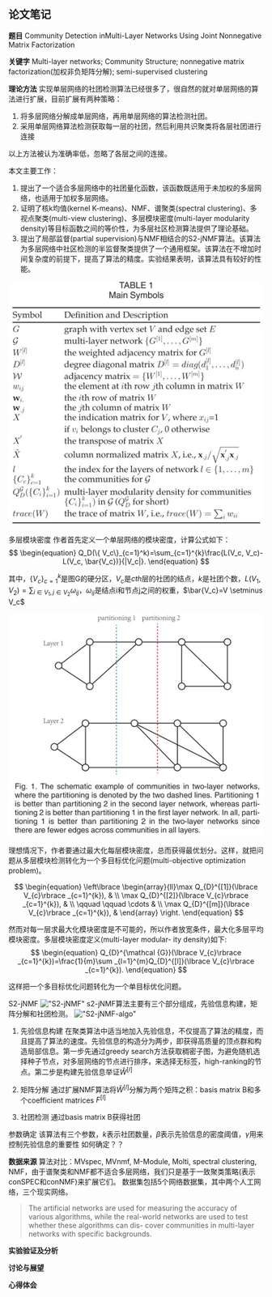 ## 论文笔记

**题目**
Community Detection inMulti-Layer Networks Using Joint Nonnegative Matrix Factorization

**关键字**
Multi-layer networks;  Community Structure; nonnegative matrix factorization(加权非负矩阵分解); semi-supervised clustering

**理论方法**
实现单层网络的社团检测算法已经很多了，很自然的就对单层网络的算法进行扩展，目前扩展有两种策略：
1. 将多层网络分解成单层网络，再用单层网络的算法检测社团。
2. 采用单层网络算法检测获取每一层的社团，然后利用共识聚类将各层社团进行连接

以上方法被认为准确率低，忽略了各层之间的连接。

本文主要工作：
1. 提出了一个适合多层网络中的社团量化函数，该函数既适用于未加权的多层网络，也适用于加权多层网络。
2. 证明了核k均值(kernel K-means)、NMF、谱聚类(spectral clustering)、多视点聚类(multi-view clustering)、多层模块密度(multi-layer modularity density)等目标函数之间的等价性，为多层社区检测算法提供了理论基础。
3. 提出了局部监督(partial supervision)与NMF相结合的S2-jNMF算法。该算法为多层网络中社区检测的半监督聚类提供了一个通用框架。该算法在不增加时间复杂度的前提下，提高了算法的精度。实验结果表明，该算法具有较好的性能。

!["主要符号"](https://raw.githubusercontent.com/Joey-Hu/markdown-noteook/master/community%20detection/images/%E5%A4%8D%E6%9D%82%E7%BD%91%E7%BB%9C/w1_papers/main_symbol.jpg)

多层模块密度
作者首先定义一个单层网络的模块密度，计算公式如下：
$$
\begin{equation}
Q_D(\{ V_c\}_{c=1}^k)=\sum_{c=1}^{k}\frac{L(V_c, V_c)-L(V_c, \bar{V_c})}{|V_c|}.
\end{equation}
$$

其中，$\{V_c\}_{c=1}^k$是图G的硬分区，$V_c$是$cth$层的社团的结点，$k$是社团个数，$L(V_1,V_2)=\sum_{i \in V_1, j \in V_2} \omega_{ij}$，$\omega_{ij}$是结点i和节点j之间的权重，$\bar{V_c}=V \setminus V_c$

!["硬分区"](https://raw.githubusercontent.com/Joey-Hu/markdown-noteook/master/community%20detection/images/%E5%A4%8D%E6%9D%82%E7%BD%91%E7%BB%9C/w1_papers/hard_partition.jpg)

理想情况下，作者要通过最大化每层模块密度，总而获得最优划分。这样，就把问题从多层模块检测转化为一个多目标优化问题(multi-objective optimization problem)。

$$
\begin{equation} \left\lbrace \begin{array}{ll}\max Q_{D}^{[1]}(\lbrace V_{c}\rbrace _{c=1}^{k}), & \\ \max Q_{D}^{[2]}(\lbrace V_{c}\rbrace _{c=1}^{k}), & \\ \qquad \qquad \cdots & \\ \max Q_{D}^{[m]}(\lbrace V_{c}\rbrace _{c=1}^{k}), & \end{array} \right. \end{equation}
$$

然而对每一层求最大化模块密度是不可能的，所以作者放宽条件，最大化多层平均模块密度。多层模块密度定义(multi-layer modular- ity density)如下:
$$
\begin{equation}
Q_{D}^{\mathcal {G}}(\lbrace V_{c}\rbrace _{c=1}^{k})=\frac{1}{m}\sum _{l=1}^{m}Q_{D}^{[l]}(\lbrace V_{c}\rbrace _{c=1}^{k}).
\end{equation}
$$

这样把一个多目标优化问题转化为一个单目标优化问题。

S2-jNMF
!["S2-jNMF"]()
s2-jNMF算法主要有三个部分组成，先验信息构建，矩阵分解和社团检测。
!["S2-jNMF-algo"]()

1. 先验信息构建
    在聚类算法中适当地加入先验信息，不仅提高了算法的精度，而且提高了算法的速度。先验信息的构造分为两步，即获得高质量的顶点群和构造局部信息。第一步先通过greedy search方法获取稠密子图，为避免随机选择种子节点，对多层网络的节点进行排序，来选择无标签，high-ranking的节点。第二步是构建先验信息举证$\widehat{W}^{[l]}$

2. 矩阵分解
    通过扩展NMF算法将$\widehat{W}^{[l]}$分解为两个矩阵之积：basis matrix B和多个coefficient matrices $F^{[l]}$

3. 社团检测
通过basis matrix B获得社团

参数确定
该算法有三个参数，$k$表示社团数量，$\beta$表示先验信息的密度阈值，$\gamma$用来控制先验信息的重要性
如何确定？？

**数据来源**
算法对比：MVspec, MVnmf, M-Module, Molti, spectral clustering, NMF，由于谱聚类和NMF都不适合多层网络，我们只是基于一致聚类策略(表示conSPEC和conNMF)来扩展它们。
数据集包括5个网络数据集，其中两个人工网络，三个现实网络。
>The artificial networks are used for measuring the accuracy of various algorithms, while the real-world networks are used to test whether these algorithms can dis- cover communities in multi-layer networks with specific backgrounds.



**实验验证及分析**

**讨论与展望**


**心得体会**



